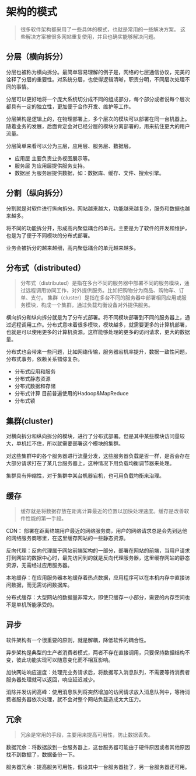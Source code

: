 # 架构的模式
> 很多软件架构都采用了一些具体的模式，也就是常用的一些解决方案。
> 这些解决方案被很多网站重复使用，并且也确实能够解决问题。

## 分层（横向拆分）
分层也被称为横向拆分。最简单容易理解的例子是，网络的七层通信协议，完美的诠释了分层的重要性。对系统分层，也使得逻辑清晰，职责分明，不同层次处理不同的事情。

分层可以更好地将一个庞大系统切分成不同的组成部分，每个部分或者说每个层次都具有一定的独立性，更加便于合作开发、维护等工作。

分层架构是逻辑上的，在物理部署上，多个层次的模块可以部署在同一台机器上。随着业务的发展，后面肯定会对已经分层的模块分离部署的，用来抗住更大的用户流量。

分层简单来看可以分为三层，应用层、服务层、数据层。
- 应用层 主要负责业务视图展示等。
- 服务层 为应用层提供服务支持。
- 数据层 为服务层提供数据，如：数据库、缓存、文件、搜索引擎。

## 分割（纵向拆分）
分割就是对软件进行纵向拆分。网站越来越大，功能越来越复杂，服务和数据也越来越多。

将不同的功能拆分开，形成高内聚低耦合的单元。主要是为了软件的开发和维护，也是为了便于不同模块的分布式部署。

业务会被拆分的越来越细，高内聚低耦合的单元越来越多。

## 分布式（distributed）
> 分布式（distributed）是指在多台不同的服务器中部署不同的服务模块，通过远程调用协同工作，对外提供服务。比如把购物分为商品、购物车、订单、支付。
> 集群（cluster）是指在多台不同的服务器中部署相同应用或服务模块，构成一个集群，通过负载均衡设备对外提供服务。

横向拆分和纵向拆分就是为了分布式部署。将不同模块部署到不同的服务器上，通过远程调用工作。分布式意味着很多模块，模块越多，就需要更多的计算机部署，也就是可以使用更多的计算机资源。这样能够处理的更多的访问请求，更大的数据量。

分布式也会带来一些问题，比如网络传输，服务器宕机率提升，数据一致性问题，分布式事务，依赖关系错综复杂。

- 分布式应用和服务
- 分布式静态资源
- 分布式数据和存储
- 分布式计算 目前普遍使用的Hadoop&MapReduce
- 分布式锁


## 集群(cluster)
对横向拆分和纵向拆分的模块，进行了分布式部署。但是其中某些模块访问量较大，单机扛不住，所以就需要部署这个模块的集群。

对这些集群中的各个服务器进行流量分发，这些服务器负载是否一样，是否会存在大部分请求打在了某几台服务器上，这种情况下用负载均衡调节器来处理。

集群具有伸缩性，对于集群中某台机器宕机，也可用负载均衡来治理。


## 缓存
> 缓存就是将数据存放在距离计算最近的位置以加快处理速度。缓存是改善软件性能的第一手段。

CDN： 部署在距离终端用户最近的网络服务商，用户的网络请求总是会先到达他的网络服务商哪里，在这里缓存网站的一些静态资源。

反向代理：反向代理属于网站前端架构的一部分，部署在网站的前端，当用户请求打到网站的数据中心时，最先访问到的就是反向代理服务器，这里缓存网站的静态资源，无需经过应用服务器。

本地缓存：在应用服务器本地缓存着热点数据，应用程序可以在本机内存中直接访问数据，而无需访问数据库。

分布式缓存：大型网站的数据量非常大，即使只缓存一小部分，需要的内存空间也不是单机所能承受的。

## 异步
软件架构有一个很重要的原则，就是解耦，降低软件的耦合性。

异步架构是典型的生产者消费者模式，两者不存在直接调用，只要保持数据结构不变，彼此功能实现可以随意变化而不相互影响。

加快网站响应速度：处理完业务请求后，将数据写入消息队列，不需要等待消费者服务器处理就可以返回，响应延迟减少。

消除并发访问高峰：使用消息队列将突然增加的访问请求放入消息队列中，等待消费者服务器依次处理，就不会对整个网站负载造成太大压力。

## 冗余
> 冗余是常用的手段，主要用来提高可用性，防止数据丢失。

数据冗余：将数据放到一台服务器上，这台服务器可能由于硬件原因或者其他原因找不到数据了，数据备份一下。

服务器冗余：提高服务可用性，假设其中一台服务器挂了，另一台服务器还可用。

